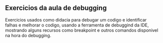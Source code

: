## Exercicios da aula de debugging

Exercicios usados como didacia para debugar um codigo e identificar falhas e melhorar o codigo, usando a ferramenta de debuggind da IDE, mostrando alguns recursos como breakpoint e outros comandos disponivel na hora do debugging.



